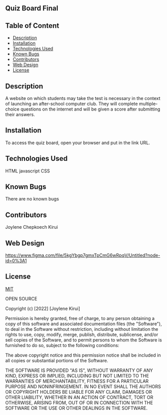 ## Quiz Board Final

## Table of Content

+ [Description](#Description)
+ [Installation](#Installation)
+ [Technologies Used](#Technologies-Used)
+ [Known Bugs](#Known-Bugs)
+ [Contributors](#Contributors)
+ [Web Design](#Web-Design)
+ [License](#License)

## Description

A website on which students may take the test is necessary in the context of launching an after-school computer club. They will complete multiple-choice questions on the internet and will be given a score after submitting their answers.


## Installation 
To access the quiz board, open your browser and put in the link URL.

## Technologies Used 
HTML
javascript
CSS 

## Known Bugs
There are no known bugs 

## Contributors
Joylene Chepkoech Kirui

## Web Design
https://www.figma.com/file/5kgYbgp7gmxTpCmG6wRpqV/Untitled?node-id=0%3A1

## License
[MIT](https://choosealicense.com/licenses/mit/)



OPEN SOURCE

Copyright (c) [2022] [Joylene Kirui]

Permission is hereby granted, free of charge, to any person obtaining a copy
of this software and associated documentation files (the "Software"), to deal
in the Software without restriction, including without limitation the rights
to use, copy, modify, merge, publish, distribute, sublicense, and/or sell
copies of the Software, and to permit persons to whom the Software is
furnished to do so, subject to the following conditions:

The above copyright notice and this permission notice shall be included in all
copies or substantial portions of the Software.

THE SOFTWARE IS PROVIDED "AS IS", WITHOUT WARRANTY OF ANY KIND, EXPRESS OR
IMPLIED, INCLUDING BUT NOT LIMITED TO THE WARRANTIES OF MERCHANTABILITY,
FITNESS FOR A PARTICULAR PURPOSE AND NONINFRINGEMENT. IN NO EVENT SHALL THE
AUTHORS OR COPYRIGHT HOLDERS BE LIABLE FOR ANY CLAIM, DAMAGES OR OTHER
LIABILITY, WHETHER IN AN ACTION OF CONTRACT, TORT OR OTHERWISE, ARISING FROM,
OUT OF OR IN CONNECTION WITH THE SOFTWARE OR THE USE OR OTHER DEALINGS IN THE
SOFTWARE.
